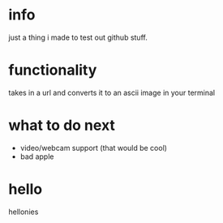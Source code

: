 # info
just a thing i made to test out github stuff.

# functionality
takes in a url and converts it to an ascii image in your terminal

# what to do next
- video/webcam support (that would be cool)
- bad apple

# hello
hellonies
